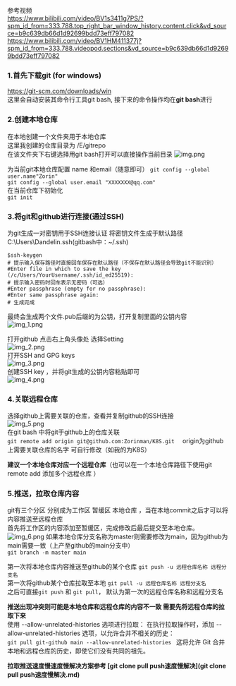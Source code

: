 参考视频  
https://www.bilibili.com/video/BV1s3411g7PS/?spm_id_from=333.788.top_right_bar_window_history.content.click&vd_source=b9c639db66d1d92699bdd73eff797082  
https://www.bilibili.com/video/BV1HM411377j?spm_id_from=333.788.videopod.sections&vd_source=b9c639db66d1d92699bdd73eff797082  


### 1.首先下载git (for windows)

https://git-scm.com/downloads/win  
这里会自动安装其命令行工具git bash, 接下来的命令操作均在**git bash**进行
### 2.创建本地仓库  
在本地创建一个文件夹用于本地仓库  
这里我创建的仓库目录为 /E/gitrepo  
在该文件夹下右键选择用git bash打开可以直接操作当前目录
![img.png](img.png)

为当前git本地仓库配置 name 和email（随意即可）
`git config --global user.name"Zorin"`  
`git config --global user.email "XXXXXXX@qq.com"`  
在当前仓库下初始化  
`git init`

### 3.将git和github进行连接(通过SSH)
为git生成一对密钥用于SSH连接认证
将密钥文件生成于默认路径C:\Users\Dandelin\.ssh(gitbash中：~/.ssh)
```
$ssh-keygen 
# 提示输入保存路径时直接回车保存在默认路径（不保存在默认路径会导致git不能识别）
#Enter file in which to save the key (/c/Users/YourUsername/.ssh/id_ed25519): 
# 提示输入密码时回车表示无密码（可选）
#Enter passphrase (empty for no passphrase): 
#Enter same passphrase again:
# 生成完成
```
最终会生成两个文件.pub后缀的为公钥，打开复制里面的公钥内容  
![img_1.png](img_1.png)  

打开github 点击右上角头像处 选择Setting  
![img_2.png](img_2.png)  
打开SSH and GPG keys  
![img_3.png](img_3.png)  
创建SSH key ，并将git生成的公钥内容粘贴即可  
![img_4.png](img_4.png)  

### 4.关联远程仓库
选择github上需要关联的仓库，查看并复制github的SSH连接  
![img_5.png](img_5.png)  
在git bash 中将git于github上的仓库关联  
`git remote add origin git@github.com:Zorinman/K8S.git  ` origin为github上需要关联仓库的名字 可自行修改（如我的为K8S）  

**建议一个本地仓库对应一个远程仓库**（也可以在一个本地仓库路径下使用git remote add 添加多个远程仓库 ）
### 5.推送，拉取仓库内容

git有三个分区 分别成为工作区 暂缓区 本地仓库  ，当在本地commit之后才可以将内容推送至远程仓库  
首先将工作区的内容添加至暂缓区，完成修改后最后提交至本地仓库。
![img_6.png](img_6.png)
如果本地仓库分支名称为master则需要修改为main，因为github为main需要一致（上产至github的main分支中）  
`git branch -m master main`

 第一次将本地仓库内容推送至github的某个仓库 `git push -u 远程仓库名称 远程分支名`     
 第一次将github某个仓库拉取至本地 `git pull -u 远程仓库名称 远程分支名`  
之后可直接`git push` 和 `git pull`， 默认为第一次的远程仓库名称和远程分支名  

**推送出现冲突则可能是本地仓库和远程仓库的内容不一致 需要先将远程仓库的拉取下来**  
使用 --allow-unrelated-histories 选项进行拉取：
在执行拉取操作时，添加 --allow-unrelated-histories 选项，以允许合并不相关的历史：  
`git pull git-github main --allow-unrelated-histories ` 
这将允许 Git 合并本地和远程仓库的历史，即使它们没有共同的祖先。

**拉取推送速度慢速度慢解决方案参考 [git clone pull push速度慢解决](git clone pull push速度慢解决.md)**  
